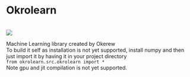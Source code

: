 # Okrolearn 
<br>
<img src="https://github.com/Okerew/okrolearn/assets/93822247/2c3e95ea-394d-4e29-8b97-13281ee695b7">
<br>

Machine Learning library created by Okerew
<br>
To build it self as installation is not yet supported, install numpy and then just import it by having it in your project directory
<br>
`from okrolearn.src.okrolearn import *`
<br>
Note gpu and jit compilation is not yet supported.

